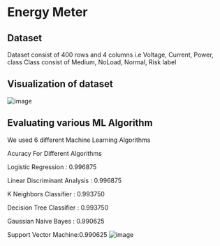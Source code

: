 # Energy Meter
## Dataset
Dataset consist of 400 rows and 4 columns i.e Voltage, Current, Power, class
Class consist of Medium, NoLoad, Normal, Risk label
## Visualization of dataset
![image](https://user-images.githubusercontent.com/60151306/152102546-41304be2-576c-4e7d-b5f0-e9e9c767c76f.png)

## Evaluating various ML Algorithm
We used 6 different Machine Learning Algorithms

Acuracy For Different Algorithms

Logistic Regression : 0.996875

Linear Discriminant Analysis : 0.996875

K Neighbors Classifier : 0.993750

Decision Tree Classifier : 0.993750

Gaussian Naive Bayes : 0.990625

Support Vector Machine:0.990625
![image](https://user-images.githubusercontent.com/60151306/152103881-21cbf87f-f7df-4d80-a696-ae4b2d6dee8a.png)



